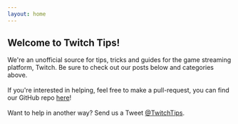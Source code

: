 ```yaml
---
layout: home
---
```

## Welcome to Twitch Tips!
We're an unofficial source for tips, tricks and guides for the game streaming platform, Twitch. Be sure to check out our posts below and categories above.  
<br>
If you're interested in helping, feel free to make a pull-request, you can find our GitHub repo [here](http://github.com/TwitchTips)!  
<br>
Want to help in another way? Send us a Tweet [@TwitchTips](https://www.twitter.com/TwitchTips).
